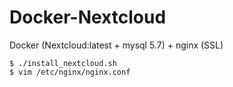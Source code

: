 # Docker-Nextcloud
Docker (Nextcloud:latest + mysql 5.7) + nginx (SSL) 
```
$ ./install_nextcloud.sh
$ vim /etc/nginx/nginx.conf
```
